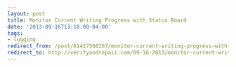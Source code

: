 ```yaml
---
layout: post 
title: Monitor Current Writing Progress with Status Board 
date: '2013-09-16T13:18:00-04:00' 
tags: 
- logging 
redirect_from: /post/61417560267/monitor-current-writing-progress-with-status-board/
redirect_to: http://verifyandrepair.com/09-16-2013/monitor-current-writing-progress-with-status-board.html
---
```



